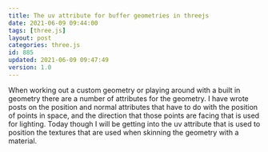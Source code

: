 ```yaml
---
title: The uv attribute for buffer geometries in threejs
date: 2021-06-09 09:44:00
tags: [three.js]
layout: post
categories: three.js
id: 885
updated: 2021-06-09 09:47:49
version: 1.0
---
```


When working out a custom geometry or playing around with a built in geometry there are a number of attributes for the geometry. I have wrote posts on the position and normal attributes that have to do with the position of points in space, and the direction that those points are facing that is used for lighting. Today though I will be getting into the uv attribute that is used to position the textures that are used when skinning the geometry with a material.

<!-- more -->
